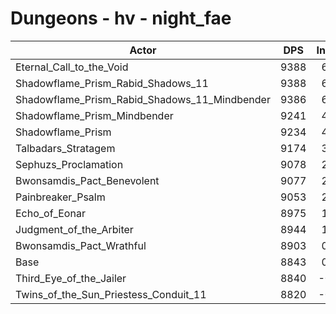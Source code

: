 # Dungeons - hv - night_fae
| Actor | DPS | Increase |
|---|:---:|:---:|
|Eternal_Call_to_the_Void|9388|6.16%|
|Shadowflame_Prism_Rabid_Shadows_11|9388|6.16%|
|Shadowflame_Prism_Rabid_Shadows_11_Mindbender|9386|6.14%|
|Shadowflame_Prism_Mindbender|9241|4.50%|
|Shadowflame_Prism|9234|4.42%|
|Talbadars_Stratagem|9174|3.74%|
|Sephuzs_Proclamation|9078|2.66%|
|Bwonsamdis_Pact_Benevolent|9077|2.65%|
|Painbreaker_Psalm|9053|2.37%|
|Echo_of_Eonar|8975|1.49%|
|Judgment_of_the_Arbiter|8944|1.14%|
|Bwonsamdis_Pact_Wrathful|8903|0.68%|
|Base|8843|0.00%|
|Third_Eye_of_the_Jailer|8840|-0.03%|
|Twins_of_the_Sun_Priestess_Conduit_11|8820|-0.26%|
